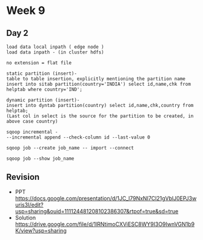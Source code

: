 # Week 9


## Day 2
```
load data local inpath ( edge node )
load data inpath - (in cluster hdfs)

no extension = flat file

static partition (insert)-
table to table insertion, explicitly mentioning the partition name
insert into sitab partition(country='INDIA') select id,name,chk from helptab where country='IND';

dynamic partition (insert)-
insert into dyntab partition(country) select id,name,chk,country from helptab;
(Last col in select is the source for the partition to be created, in above case country)

sqoop incremental -
--incremental append --check-column id --last-value 0

sqoop job --create job_name -- import --connect

sqoop job --show job_name
```

## Revision
* PPT
https://docs.google.com/presentation/d/1JC_l79NxNI7Cl21gVblJ0EPJ3wuris3I/edit?usp=sharing&ouid=111124481208102386307&rtpof=true&sd=true
* Solution
https://drive.google.com/file/d/1lRNtimoCXViESC8WY9I3O9IwnVGN1b9K/view?usp=sharing